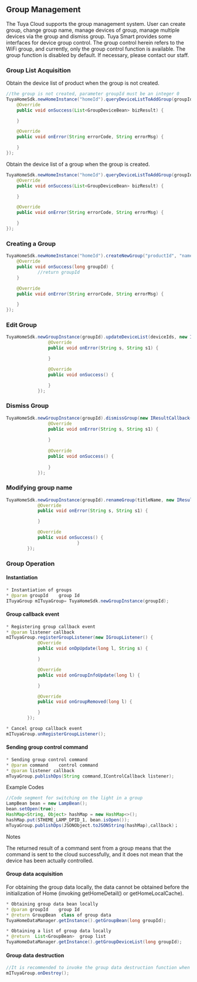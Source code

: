 ## Group Management

The Tuya Cloud supports the group management system. User can create group, change group name, manage devices of group, manage multiple devices via the group and dismiss group.
Tuya Smart provides some interfaces for device group control. The group control herein refers to the WiFi group, and currently, only the group control function is available. The group function is disabled by default. If necessary, please contact our staff.

### Group List Acquisition

Obtain the device list of product when the group is not created.

```java
//the group is not created, parameter groupId must be an integer 0
TuyaHomeSdk.newHomeInstance("homeId").queryDeviceListToAddGroup(groupId, "productId", new IGetDevsFromGroupByPidCallback() {
    @Override
    public void onSuccess(List<GroupDeviceBean> bizResult) {

    }

    @Override
    public void onError(String errorCode, String errorMsg) {

    }
});
```
Obtain the device list of a group when the group is created.

```java
TuyaHomeSdk.newHomeInstance("homeId").queryDeviceListToAddGroup(groupId, "productId", new IGetDevsFromGroupByPidCallback() {
    @Override
    public void onSuccess(List<GroupDeviceBean> bizResult) {

    }

    @Override
    public void onError(String errorCode, String errorMsg) {

    }
});
```

### Creating a Group

```java
TuyaHomeSdk.newHomeInstance("homeId").createNewGroup("productId", "name", devIds, new ICreateGroupCallback() {
    @Override
    public void onSuccess(long groupId) {
			//return groupId
    }

    @Override
    public void onError(String errorCode, String errorMsg) {

    }
});
```

### Edit Group

```java
TuyaHomeSdk.newGroupInstance(groupId).updateDeviceList(deviceIds, new IResultCallback() {
                @Override
                public void onError(String s, String s1) {

                }

                @Override
                public void onSuccess() {

                }
            });
```

### Dismiss Group

```java
TuyaHomeSdk.newGroupInstance(groupId).dismissGroup(new IResultCallback() {
                @Override
                public void onError(String s, String s1) {
	
                }
	
                @Override
                public void onSuccess() {
	
                }
            });
```

### Modifying group name

```java
TuyaHomeSdk.newGroupInstance(groupId).renameGroup(titleName, new IResultCallback() {
            @Override
            public void onError(String s, String s1) {

            }

            @Override
            public void onSuccess() {
                           }
        });
```

### Group Operation

#### Instantiation

```java
* Instantiation of groups
* @param groupId	group Id
ITuyaGroup mITuyaGroup= TuyaHomeSdk.newGroupInstance(groupId);
```

#### Group callback event

```java
* Registering group callback event
* @param listener callback
mITuyaGroup.registerGroupListener(new IGroupListener() {
            @Override
            public void onDpUpdate(long l, String s) {

            }

            @Override
            public void onGroupInfoUpdate(long l) {

            }

            @Override
            public void onGroupRemoved(long l) {

            }
        });

* Cancel group callback event
mITuyaGroup.unRegisterGroupListener();
```

#### Sending group control command

```java
* Sending group control command
* @param command	control command
* @param listener callback
mTuyaGroup.publishDps(String command,IControlCallback listener);
```
Example Codes

```java
//Code segment for switching on the light in a group
LampBean bean = new LampBean();
bean.setOpen(true);
HashMap<String, Object> hashMap = new HashMap<>();
hashMap.put(STHEME_LAMP_DPID_1, bean.isOpen());
mTuyaGroup.publishDps(JSONObject.toJSONString(hashMap),callback)；
```
Notes

The returned result of a command sent from a group means that the command is sent to the cloud successfully, and it does not mean that the device has been actually controlled.

#### Group data acquisition

For obtaining the group data locally, the data cannot be obtained before the initialization of Home (invoking getHomeDetail() or getHomeLocalCache).


```java
* Obtaining group data bean locally
* @param groupId    group Id
* @return GroupBean  class of group data
TuyaHomeDataManager.getInstance().getGroupBean(long groupId);

* Obtaining a list of group data locally
* @return  List<GroupBean>  group list
TuyaHomeDataManager.getInstance().getGroupDeviceList(long groupId);
```
#### Group data destruction

```java
//It is recommended to invoke the group data destruction function when exiting the group control page.
mITuyaGroup.onDestroy();
```
